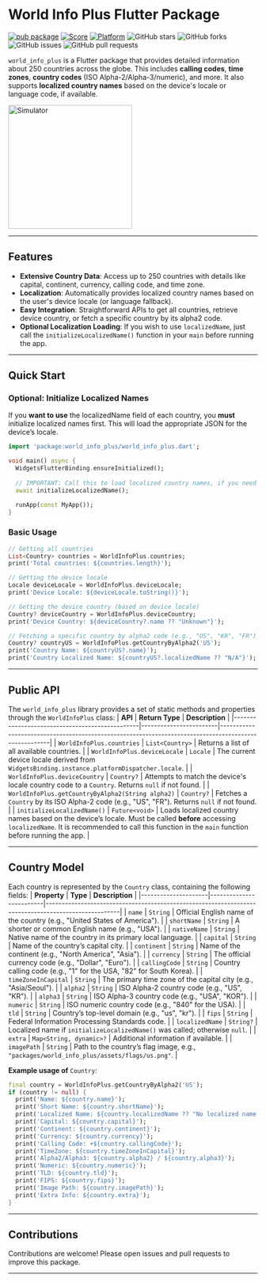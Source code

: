 # World Info Plus Flutter Package

[![pub package](https://img.shields.io/pub/v/world_info_plus.svg)](https://pub.dev/packages/world_info_plus)
[![Score](https://img.shields.io/pub/points/world_info_plus?label=Score&logo=dart)](https://pub.dev/packages/world_info_plus/score)
[![Platform](https://img.shields.io/badge/Platform-Android%20|%20iOS%20|%20macOS%20|%20Web%20|%20Windows%20|%20Linux%20-blue.svg?logo=flutter)](https://pub.dev/packages/world_info_plus)
![GitHub stars](https://img.shields.io/github/stars/intelryzen/world_info_plus)
![GitHub forks](https://img.shields.io/github/forks/intelryzen/world_info_plus)
![GitHub issues](https://img.shields.io/github/issues/intelryzen/world_info_plus)
![GitHub pull requests](https://img.shields.io/github/issues-pr/intelryzen/world_info_plus)

`world_info_plus` is a Flutter package that provides detailed information about 250 countries across the globe. This includes **calling codes**, **time zones**, **country codes** (ISO Alpha-2/Alpha-3/numeric), and more. It also supports **localized country names** based on the device's locale or language code, if available.

<img src="https://github.com/user-attachments/assets/aa064597-dffb-4a7a-acb3-88293f32b645" alt="Simulator" width="250"/>

---

## Features

- **Extensive Country Data**: Access up to 250 countries with details like capital, continent, currency, calling code, and time zone.
- **Localization**: Automatically provides localized country names based on the user's device locale (or language fallback).
- **Easy Integration**: Straightforward APIs to get all countries, retrieve device country, or fetch a specific country by its alpha2 code.
- **Optional Localization Loading**: If you wish to use `localizedName`, just call the `initializeLocalizedName()` function in your `main` before running the app.

---

## Quick Start
### Optional: Initialize Localized Names
If you **want to use** the localizedName field of each country, you **must** initialize localized names first. This will load the appropriate JSON for the device’s locale.

```dart
import 'package:world_info_plus/world_info_plus.dart';

void main() async {
  WidgetsFlutterBinding.ensureInitialized();
  
  // IMPORTANT: Call this to load localized country names, if you need them.
  await initializeLocalizedName();

  runApp(const MyApp());
}
```
### Basic Usage
```dart
// Getting all countries
List<Country> countries = WorldInfoPlus.countries;
print('Total countries: ${countries.length}');

// Getting the device locale
Locale deviceLocale = WorldInfoPlus.deviceLocale;
print('Device Locale: ${deviceLocale.toString()}');

// Getting the device country (based on device locale)
Country? deviceCountry = WorldInfoPlus.deviceCountry;
print('Device Country: ${deviceCountry?.name ?? "Unknown"}');

// Fetching a specific country by alpha2 code (e.g., "US", "KR", "FR")
Country? countryUS = WorldInfoPlus.getCountryByAlpha2('US');
print('Country Name: ${countryUS?.name}');
print('Country Localized Name: ${countryUS?.localizedName ?? "N/A"}');
```
---
## Public API
The `world_info_plus` library provides a set of static methods and properties through the `WorldInfoPlus` class:
| **API**                                        | **Return Type**       | **Description**                                                                                      |
|------------------------------------------------|------------------------|------------------------------------------------------------------------------------------------------|
| `WorldInfoPlus.countries`                      | `List<Country>`        | Returns a list of all available countries.                                                           |
| `WorldInfoPlus.deviceLocale`                   | `Locale`               | The current device locale derived from `WidgetsBinding.instance.platformDispatcher.locale`.           |
| `WorldInfoPlus.deviceCountry`                  | `Country?`             | Attempts to match the device's locale country code to a `Country`. Returns `null` if not found.       |
| `WorldInfoPlus.getCountryByAlpha2(String alpha2)` | `Country?`             | Fetches a `Country` by its ISO Alpha-2 code (e.g., "US", "FR"). Returns `null` if not found.          |
| `initializeLocalizedName()`                    | `Future<void>`         | Loads localized country names based on the device’s locale. Must be called **before** accessing `localizedName`. It is recommended to call this function in the `main` function before running the app. |

---
## Country Model
Each country is represented by the `Country` class, containing the following fields:
| **Property**        | **Type**                | **Description**                                                                                     |
|---------------------|-------------------------|-----------------------------------------------------------------------------------------------------|
| `name`              | `String`                | Official English name of the country (e.g., "United States of America").                            |
| `shortName`         | `String`                | A shorter or common English name (e.g., "USA").                                           |
| `nativeName`        | `String`                | Native name of the country in its primary local language.                                           |
| `capital`           | `String`                | Name of the country’s capital city.                                                                 |
| `continent`         | `String`                | Name of the continent (e.g., "North America", "Asia").                                              |
| `currency`          | `String`                | The official currency code (e.g., "Dollar", "Euro").                                                    |
| `callingCode`       | `String`                | Country calling code (e.g., "1" for the USA, "82" for South Korea).                                 |
| `timeZoneInCapital` | `String`                | The primary time zone of the capital city (e.g., "Asia/Seoul").                                      |
| `alpha2`            | `String`                | ISO Alpha-2 country code (e.g., "US", "KR").                                                        |
| `alpha3`            | `String`                | ISO Alpha-3 country code (e.g., "USA", "KOR").                                                      |
| `numeric`           | `String`                | ISO numeric country code (e.g., "840" for the USA).                                                 |
| `tld`               | `String`                | Country’s top-level domain (e.g., "us", "kr").                                                    |
| `fips`              | `String`                | Federal Information Processing Standards code.                                                      |
| `localizedName`     | `String?`               | Localized name if `initializeLocalizedName()` was called; otherwise `null`.                         |
| `extra`             | `Map<String, dynamic>?` | Additional information if available.                                                                |
| `imagePath`         | `String`                | Path to the country’s flag image, e.g., `"packages/world_info_plus/assets/flags/us.png"`.           |

**Example usage of** `Country`:
```dart
final country = WorldInfoPlus.getCountryByAlpha2('US');
if (country != null) {
  print('Name: ${country.name}');
  print('Short Name: ${country.shortName}');
  print('Localized Name: ${country.localizedName ?? "No localized name loaded"}');
  print('Capital: ${country.capital}');
  print('Continent: ${country.continent}');
  print('Currency: ${country.currency}');
  print('Calling Code: +${country.callingCode}');
  print('TimeZone: ${country.timeZoneInCapital}');
  print('Alpha2/Alpha3: ${country.alpha2} / ${country.alpha3}');
  print('Numeric: ${country.numeric}');
  print('TLD: ${country.tld}');
  print('FIPS: ${country.fips}');
  print('Image Path: ${country.imagePath}');
  print('Extra Info: ${country.extra}');
}
```

---
## Contributions
Contributions are welcome! Please open issues and pull requests to improve this package.

---
